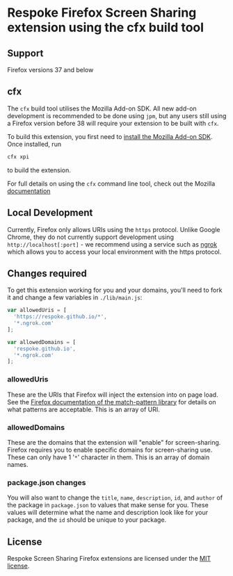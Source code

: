 # Respoke Firefox Screen Sharing extension using the cfx build tool

## Support

Firefox versions 37 and below

## cfx

The `cfx` build tool utilises the Mozilla Add-on SDK. All new add-on development is recommended to be done using `jpm`,
but any users still using a Firefox version before 38 will require your extension to be built with `cfx`.

To build this extension, you first need to
[install the Mozilla Add-on SDK](https://developer.mozilla.org/en-US/Add-ons/SDK/Tutorials/Installation). Once
installed, run

```bash
cfx xpi
```

to build the extension.

For full details on using the `cfx` command line tool, check out the Mozilla
[documentation](https://developer.mozilla.org/en-US/Add-ons/SDK/Tools/cfx)

## Local Development

Currently, Firefox only allows URIs using the `https` protocol. Unlike Google Chrome, they do not currently support
development using `http://localhost[:port]` - we recommend using a service such as [ngrok](https://ngrok.com/) which
allows you to access your local environment with the https protocol.

## Changes required

To get this extension working for you and your domains, you'll need to fork it and change a few variables in
`./lib/main.js`:

```js
var allowedUris = [
  'https://respoke.github.io/*',
  '*.ngrok.com'
];

var allowedDomains = [
  'respoke.github.io',
  '*.ngrok.com'
];
```

### allowedUris

These are the URIs that Firefox will inject the extension into on page load. See the [Firefox documentation of the
match-pattern library](https://developer.mozilla.org/en-US/Add-ons/SDK/Low-Level_APIs/util_match-pattern) for details
on what patterns are acceptable. This is an array of URI.

### allowedDomains

These are the domains that the extension will "enable" for screen-sharing. Firefox requires you to enable specific
domains for screen-sharing use. These can only have 1 '`*`' character in them. This is an array of domain names.

### package.json changes

You will also want to change the `title`, `name`, `description`, `id`, and `author` of the package in `package.json`
to values that make sense for you. These values will determine what the name and description look like for your package,
and the `id` should be unique to your package.

## License

Respoke Screen Sharing Firefox extensions are licensed under the [MIT license](LICENSE).
